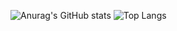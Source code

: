 ![Anurag's GitHub stats](https://github-readme-stats.vercel.app/api?username=S-A-N-J-U&theme=vue-dark&show_icons=true)
![Top Langs](https://github-readme-stats.vercel.app/api/top-langs/?username=S-A-N-J-U&hide=php&theme=tokyonight)
